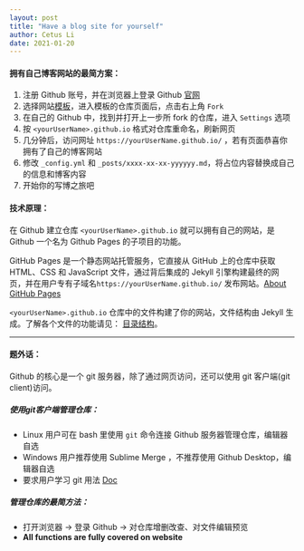 ```yaml
---
layout: post
title: "Have a blog site for yourself"
author: Cetus Li
date: 2021-01-20
---
```

#### <b>拥有自己博客网站的最简方案：</b>
1. 注册 Github 账号，并在浏览器上登录 Github [官网][github]
2. 选择网站[模板][gh-themes]，进入模板的仓库页面后，点击右上角 `Fork`
3. 在自己的 Github 中，找到并打开上一步所 fork 的仓库，进入 `Settings` 选项
4. 按 `<yourUserName>.github.io` 格式对仓库重命名，刷新网页
5. 几分钟后，访问网址 `https://yourUserName.github.io/` ，若有页面恭喜你拥有了自己的博客网站
6. 修改 `_config.yml` 和 `_posts/xxxx-xx-xx-yyyyyy.md`，将占位内容替换成自己的信息和博客内容
7. 开始你的写博之旅吧

#### <b>技术原理：</b>
在 Github 建立仓库 `<yourUserName>.github.io` 就可以拥有自己的网站，是 Github 一个名为 Github Pages 的子项目的功能。

GitHub Pages 是一个静态网站托管服务，它直接从 GitHub 上的仓库中获取 HTML、CSS 和 JavaScript 文件，通过背后集成的 Jekyll 引擎构建最终的网页，并在用户专有子域名`https://yourUserName.github.io/` 发布网站。[About GitHub Pages][github-pages]

`<yourUserName>.github.io` 仓库中的文件构建了你的网站，文件结构由 Jekyll 生成。了解各个文件的功能请见： [目录结构][file-structure]。

-------------
#### <b>题外话：</b>
Github 的核心是一个 git 服务器，除了通过网页访问，还可以使用 git 客户端(git client)访问。

##### <b>使用git客户端管理仓库：</b>
 - Linux 用户可在 bash 里使用 `git` 命令连接 Github 服务器管理仓库，编辑器自选
 - Windows 用户推荐使用 Sublime Merge ，不推荐使用 Github Desktop，编辑器自选
 - 要求用户学习 git 用法 [Doc][git]

##### <b>管理仓库的最简方法：</b>
 - 打开浏览器 -> 登录 Github -> 对仓库增删改查、对文件编辑预览
 - <b>All functions are fully covered on website</b>















[github]: https://github.com/
[gh-themes]: https://pages.github.com/themes/
[file-structure]: https://www.jekyll.com.cn/docs/structure/
[github-pages]: https://docs.github.com/en/github/working-with-github-pages/about-github-pages
[git]: https://git-scm.com/doc
